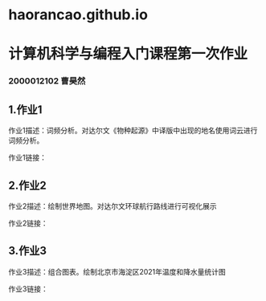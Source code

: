 # haorancao.github.io
# 计算机科学与编程入门课程第一次作业
### 2000012102  曹昊然
## 1.作业1
作业1描述：词频分析。对达尔文《物种起源》中译版中出现的地名使用词云进行词频分析。

作业1链接：
<br>

## 2.作业2
作业2描述：绘制世界地图。对达尔文环球航行路线进行可视化展示

作业2链接：
<br>

## 3.作业3
作业3描述：组合图表。绘制北京市海淀区2021年温度和降水量统计图

作业3链接：
